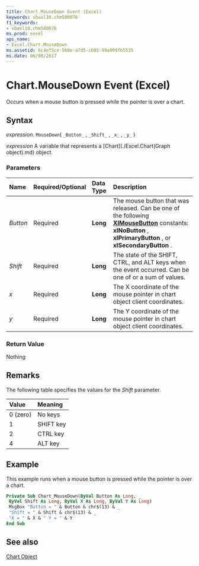 ```yaml
---
title: Chart.MouseDown Event (Excel)
keywords: vbaxl10.chm500076
f1_keywords:
- vbaxl10.chm500076
ms.prod: excel
api_name:
- Excel.Chart.MouseDown
ms.assetid: 6c4ef5ce-560e-a7d5-c602-99a999fb5535
ms.date: 06/08/2017
---
```



# Chart.MouseDown Event (Excel)

Occurs when a mouse button is pressed while the pointer is over a chart.


## Syntax

 _expression_. `MouseDown`( `_Button_` , `_Shift_` , `_x_` , `_y_` )

 _expression_ A variable that represents a [Chart](./Excel.Chart(Graph object).md) object.


### Parameters



|**Name**|**Required/Optional**|**Data Type**|**Description**|
|:-----|:-----|:-----|:-----|
| _Button_|Required| **Long**|The mouse button that was released. Can be one of the following  **[XlMouseButton](Excel.XlMouseButton.md)** constants: **xlNoButton** , **xlPrimaryButton** , or **xlSecondaryButton** .|
| _Shift_|Required| **Long**|The state of the SHIFT, CTRL, and ALT keys when the event occurred. Can be one of or a sum of values.|
| _x_|Required| **Long**|The X coordinate of the mouse pointer in chart object client coordinates.|
| _y_|Required| **Long**|The Y coordinate of the mouse pointer in chart object client coordinates.|

### Return Value

Nothing


## Remarks

The following table specifies the values for the  _Shift_ parameter.



|**Value**|**Meaning**|
|:-----|:-----|
|0 (zero)|No keys|
|1|SHIFT key|
|2|CTRL key|
|4|ALT key|

## Example

This example runs when a mouse button is pressed while the pointer is over a chart.


```vb
Private Sub Chart_MouseDown(ByVal Button As Long, _ 
 ByVal Shift As Long, ByVal X As Long, ByVal Y As Long) 
 MsgBox "Button = " & Button & chr$(13) & _ 
 "Shift = " & Shift & chr$(13) & _ 
 "X = " & X & " Y = " & Y 
End Sub
```


## See also


[Chart Object](Excel.Chart(object).md)

